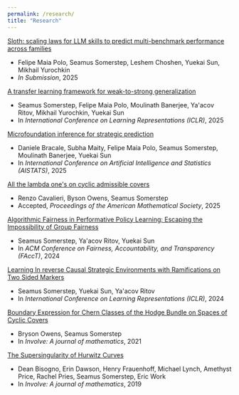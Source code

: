 ```yaml
---
permalink: /research/
title: "Research"
---
```

[Sloth: scaling laws for LLM skills to predict multi-benchmark performance across families](https://arxiv.org/abs/2412.06540v1)
-  Felipe Maia Polo, Seamus Somerstep, Leshem Choshen, Yuekai Sun, Mikhail Yurochkin
- *In Submission*, 2025
  
[A transfer learning framework for weak-to-strong generalization](https://arxiv.org/abs/2405.16236)
  - Seamus Somerstep, Felipe Maia Polo, Moulinath Banerjee, Ya'acov Ritov, Mikhail Yurochkin, Yuekai Sun
  - In *International Conference on Learning Representations (ICLR)*, 2025

[Microfoundation inference for strategic prediction](https://arxiv.org/abs/2411.08998)
- Daniele Bracale, Subha Maity, Felipe Maia Polo, Seamus Somerstep, Moulinath Banerjee, Yuekai Sun
- In *International Conference on Artificial Intelligence and Statistics (AISTATS)*, 2025

[All the lambda one's on cyclic admissible covers](https://arxiv.org/abs/2112.13892)
  - Renzo Cavalieri, Byson Owens, Seamus Somerstep
  - Accepted, *Proceedings of the American Mathematical Society*, 2025

[Algorithmic Fairness in Performative Policy Learning: Escaping the Impossibility of Group Fairness](https://arxiv.org/abs/2405.20447)
  - Seamus Somerstep, Ya'acov Ritov, Yuekai Sun
  - In *ACM Conference on Fairness, Accountability, and Transparency (FAccT)*, 2024

[Learning In reverse Causal Strategic Environments with Ramifications on Two Sided Markers](https://arxiv.org/abs/2404.13240)
  - Seamus Somerstep, Yuekai Sun, Ya'acov Ritov
  - In *International Conference on Learning Representations (ICLR)*, 2024

[Boundary Expression for Chern Classes of the Hodge Bundle on Spaces of Cyclic Covers](https://arxiv.org/abs/1912.07720)
  - Bryson Owens, Seamus Somerstep
  - In *Involve: A journal of mathematics*, 2021

[The Supersingularity of Hurwitz Curves](https://arxiv.org/abs/1810.01582) 
 - Dean Bisogno, Erin Dawson, Henry Frauenhoff, Michael Lynch, Amethyst Price, Rachel Pries, Seamus Somerstep, Eric Work
 - In *Involve: A journal of mathematics*, 2019
